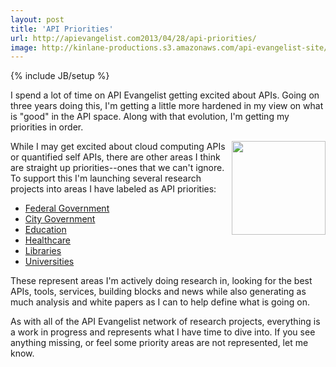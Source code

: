 ```yaml
---
layout: post
title: 'API Priorities'
url: http://apievangelist.com2013/04/28/api-priorities/
image: http://kinlane-productions.s3.amazonaws.com/api-evangelist-site/blog/priorities.png
---
```

{% include JB/setup %}
<p>
     I spend a lot of time on API Evangelist getting excited about APIs. Going on three years doing this, I'm getting a little more hardened in my view on what is "good" in the API space. Along with that evolution, I'm getting my priorities in order.
</p>
<p>
     <img src="https://s3.amazonaws.com/kinlane-productions/api-evangelist/att/priorities.png"  width="150" align="right" />
</p>
<p>
     While I may get excited about cloud computing APIs or quantified self APIs, there are other areas I think are straight up priorities--ones that we can't ignore. To support this I'm launching several research projects into areas I have labeled as API priorities:
</p>
<ul>
     <li>
          <a title="Federal Government" href="http://federal-government.apievangelist.com" target="_blank">Federal Government</a>
     </li>
     <li>
          <a title="City Government APIs" href="http://city-government.apievangelist.com" target="_blank">City Government</a>
     </li>
     <li>
          <a title="Education APIs" href="http://education.apievangelist.com" target="_blank">Education</a>
     </li>
     <li>
          <a title="Library APIs" href="http://healthcare.apievangelist.com" target="_blank">Healthcare</a>
     </li>
     <li>
          <a title="Library APIs" href="http://libraries.apievangelist.com" target="_blank">Libraries</a>
     </li>
     <li>
          <a title="University APis" href="http://university.apievangelist.com/" target="_blank">Universities</a>
     </li>
</ul>
<p>
     These represent areas I'm actively doing research in, looking for the best APIs, tools, services, building blocks and news while also generating as much analysis and white papers as I can to help define what is going on.
</p>
<p>
     As with all of the API Evangelist network of research projects, everything is a work in progress and represents what I have time to dive into. If you see anything missing, or feel some priority areas are not represented, let me know.
</p>
